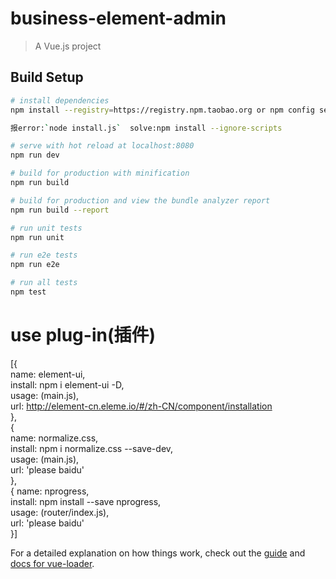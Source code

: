 # business-element-admin

> A Vue.js project

## Build Setup

``` bash
# install dependencies
npm install --registry=https://registry.npm.taobao.org or npm config set registry https://registry.npm.taobao.org then npm install

报error:`node install.js`  solve:npm install --ignore-scripts

# serve with hot reload at localhost:8080
npm run dev

# build for production with minification
npm run build

# build for production and view the bundle analyzer report
npm run build --report

# run unit tests
npm run unit

# run e2e tests
npm run e2e

# run all tests
npm test
```
# use plug-in(插件)
[{<br/>
 name: element-ui,<br/>
 install: npm i element-ui -D,<br/>
 usage: (main.js),<br/>
 url: http://element-cn.eleme.io/#/zh-CN/component/installation<br/>
},<br/>
{<br/>
 name: normalize.css,<br/>
 install: npm i normalize.css --save-dev,<br/>
 usage: (main.js),<br/>
 url: 'please baidu'<br/>
},<br/>
{
 name: nprogress,<br/>
 install: npm install --save nprogress,<br/>
 usage: (router/index.js),<br/>
 url: 'please baidu'<br/>
}]


For a detailed explanation on how things work, check out the [guide](http://vuejs-templates.github.io/webpack/) and [docs for vue-loader](http://vuejs.github.io/vue-loader).

